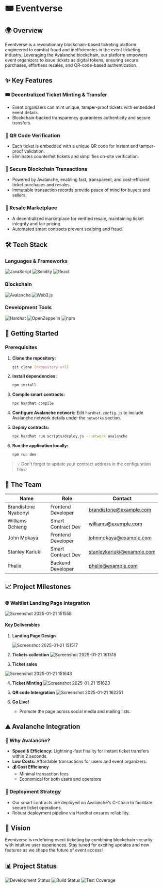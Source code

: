 # 🎟️ Eventverse

## 🌍 Overview

Eventverse is a revolutionary blockchain-based ticketing platform engineered to combat fraud and inefficiencies in the event ticketing industry. Leveraging the Avalanche blockchain, our platform empowers event organizers to issue tickets as digital tokens, ensuring secure purchases, effortless resales, and QR-code-based authentication.

## ✨ Key Features

### 🎟️ Decentralized Ticket Minting & Transfer

- Event organizers can mint unique, tamper-proof tickets with embedded event details.
- Blockchain-backed transparency guarantees authenticity and secure transfers.

### 📲 QR Code Verification

- Each ticket is embedded with a unique QR code for instant and tamper-proof validation.
- Eliminates counterfeit tickets and simplifies on-site verification.

### 🔐 Secure Blockchain Transactions

- Powered by Avalanche, enabling fast, transparent, and cost-efficient ticket purchases and resales.
- Immutable transaction records provide peace of mind for buyers and sellers.

### 🔄 Resale Marketplace

- A decentralized marketplace for verified resale, maintaining ticket integrity and fair pricing.
- Automated smart contracts prevent scalping and fraud.

## 🛠️ Tech Stack

### Languages & Frameworks

![JavaScript](https://img.shields.io/badge/JavaScript-F7DF1E?style=for-the-badge&logo=javascript&logoColor=black)
![Solidity](https://img.shields.io/badge/Solidity-363636?style=for-the-badge&logo=solidity&logoColor=white)
![React](https://img.shields.io/badge/React-20232A?style=for-the-badge&logo=react&logoColor=61DAFB)

### Blockchain

![Avalanche](https://img.shields.io/badge/Avalanche-E84142?style=for-the-badge&logo=avalanche&logoColor=white)
![Web3.js](https://img.shields.io/badge/Web3.js-F16822?style=for-the-badge&logo=web3.js&logoColor=white)

### Development Tools

![Hardhat](https://img.shields.io/badge/Hardhat-FFF100?style=for-the-badge&logo=hardhat&logoColor=black)
![OpenZeppelin](https://img.shields.io/badge/OpenZeppelin-4E5EE4?style=for-the-badge&logo=OpenZeppelin&logoColor=white)
![npm](https://img.shields.io/badge/npm-CB3837?style=for-the-badge&logo=npm&logoColor=white)

## 🚀 Getting Started

### Prerequisites

1. **Clone the repository:**

   ```bash
   git clone [repository-url]
   ```

2. **Install dependencies:**

   ```bash
   npm install
   ```

3. **Compile smart contracts:**

   ```bash
   npx hardhat compile
   ```

4. **Configure Avalanche network:**
   Edit `hardhat.config.js` to include Avalanche network details under the `networks` section.

5. **Deploy contracts:**

   ```bash
   npx hardhat run scripts/deploy.js --network avalanche
   ```

6. **Run the application locally:**

   ```bash
   npm run dev
   ```

> 💡 Don't forget to update your contract address in the configuration files!

## 👥 The Team

| Name                 | Role               | Contact                                                          |
| -------------------- | ------------------ | ---------------------------------------------------------------- |
| Brandistone Nyabonyi | Frontend Developer | [brandistone@example.com](mailto:brandymabeya@gmail.com)       |
| Williams Ochieng     | Smart Contract Dev | [williams@example.com](mailto:ochiwilliamotieno@gmail.com)             |
| John Mokaya          | Frontend Developer | [johnmokaya@example.com](mailto:mokayaj857@gmail.com)         |
| Stanley Kariuki      | Smart Contract Dev | [stanleykariuki@example.com](mailto:stanleykariuki1999@gmail.com) |
| Phelix               | Backend Developer  | [phelix@example.com](mailto:felixom399@gmail.com)                 |

## 📈 Project Milestones

### 🌐 Waitlist Landing Page Integration

![Screenshot 2025-01-21 151558](https://github.com/user-attachments/assets/36aff1b1-6c2f-476d-b0ea-8729c0a52148)

#### Key Deliverables

1. **Landing Page Design**

   ![Screenshot 2025-01-21 151517](https://github.com/user-attachments/assets/786b0fb1-92c5-4433-89bd-6c7282ea8e69)

2. **Tickets collection**
   ![Screenshot 2025-01-21 161518](https://github.com/user-attachments/assets/cd58022e-d42d-4327-b3f6-ec45d496d4d8)

3. **Ticket sales**

![Screenshot 2025-01-21 151643](https://github.com/user-attachments/assets/a222522c-71fc-47df-b6f0-a775ed58cd11)

4. **Ticket Minting**
   ![Screenshot 2025-01-21 151623](https://github.com/user-attachments/assets/f773d40b-760f-4021-aaf0-0ea4d87e677e)

5. **QR code Intergration**
   ![Screenshot 2025-01-21 162251](https://github.com/user-attachments/assets/99520049-8a10-4ae3-b538-2e6b0bc5df7b)

6. **Go Live!**

   - Promote the page across social media and mailing lists.

## ⛰️ Avalanche Integration

### 🚀 Why Avalanche?

- **Speed & Efficiency:** Lightning-fast finality for instant ticket transfers within 2 seconds.
- **Low Costs:** Affordable transactions for users and event organizers.
- **💰 Cost Efficiency**
  - Minimal transaction fees
  - Economical for both users and operators

### 🔗 Deployment Strategy

- Our smart contracts are deployed on Avalanche's C-Chain to facilitate secure ticket operations.
- Robust deployment pipeline via Hardhat ensures reliability.

## 🔮 Vision

Eventverse is redefining event ticketing by combining blockchain security with intuitive user experiences. Stay tuned for exciting updates and new features as we shape the future of event access!

## 📊 Project Status

![Development Status](https://img.shields.io/badge/Status-Active-success?style=for-the-badge)
![Build Status](https://img.shields.io/badge/Build-Passing-success?style=for-the-badge)
![Test Coverage](https://img.shields.io/badge/Coverage-85%25-green?style=for-the-badge)
